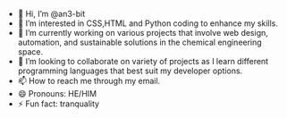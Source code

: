 - 👋 Hi, I’m @an3-bit
- 👀 I’m interested in CSS,HTML and Python coding to enhance my skills.
- 🌱 I’m currently working on various projects that involve web design, automation, and sustainable solutions in the chemical engineering space.
- 💞️ I’m looking to collaborate on variety of projects as I learn different programming languages that best suit my developer options.
- 📫 How to reach me through my email.
- 😄 Pronouns: HE/HIM
- ⚡ Fun fact: tranquality

<!---
an3-bit/an3-bit is a ✨ special ✨ repository because its `README.md` (this file) appears on your GitHub profile.
You can click the Preview link to take a look at your changes.
--->
